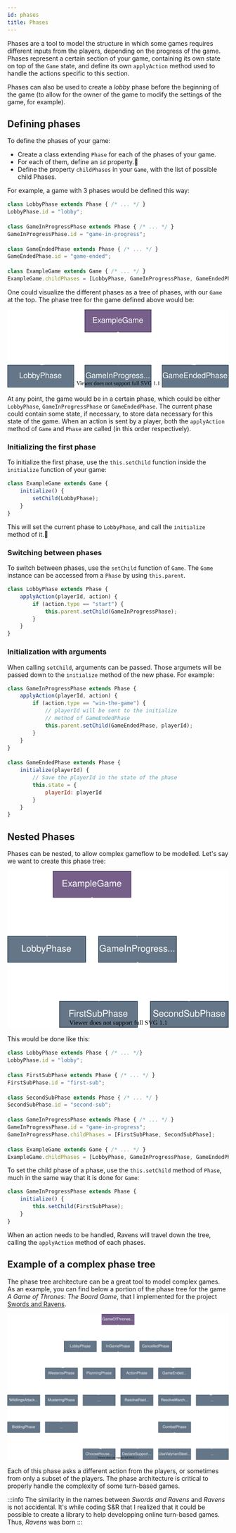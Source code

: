 ```yaml
---
id: phases
title: Phases
---
```


Phases are a tool to model the structure in which some games requires different inputs from the players, depending on the progress of the game. Phases represent a certain section of your game, containing its own state on top of the `Game` state, and define its own `applyAction` method used to handle the actions specific to this section.

Phases can also be used to create a _lobby_ phase before the beginning of the game (to allow for the owner of the game to modify the settings of the game, for example).

## Defining phases

To define the phases of your game:

* Create a class extending `Phase` for each of the phases of your game.
* For each of them, define an `id` property.
* Define the property `childPhases` in your `Game`, with the list of possible child Phases.

For example, a game with 3 phases would be defined this way:

```js
class LobbyPhase extends Phase { /* ... */ }
LobbyPhase.id = "lobby";

class GameInProgressPhase extends Phase { /* ... */ }
GameInProgressPhase.id = "game-in-progress";

class GameEndedPhase extends Phase { /* ... */ }
GameEndedPhase.id = "game-ended";

class ExampleGame extends Game { /* ... */ }
ExampleGame.childPhases = [LobbyPhase, GameInProgressPhase, GameEndedPhase];
```

One could visualize the different phases as a tree of phases, with our `Game` at the top. The phase tree for the game defined above would be:

![Phase tree](./phases-phase-tree.drawio.svg)

At any point, the game would be in a certain phase, which could be either `LobbyPhase`, `GameInProgressPhase` or `GameEndedPhase`. The current phase could contain some state, if necessary, to store data necessary for this state of the game. When an action is sent by a player, both the `applyAction` method of `Game` and `Phase` are called (in this order respectively).

### Initializing the first phase

To initialize the first phase, use the `this.setChild` function inside the `initialize` function of your game:

```js {3}
class ExampleGame extends Game {
    initialize() {
        setChild(LobbyPhase);
    }
}
```

This will set the current phase to `LobbyPhase`, and call the `initialize` method of it.

### Switching between phases

To switch between phases, use the `setChild` function of `Game`. The `Game` instance can be accessed from a `Phase` by using `this.parent`.

```js {4}
class LobbyPhase extends Phase {
    applyAction(playerId, action) {
        if (action.type == "start") {
            this.parent.setChild(GameInProgressPhase);
        }
    }
}
```

### Initialization with arguments

When calling `setChild`, arguments can be passed. Those argumets will be passed down to the `initialize` method of the new phase. For example:

```js {6,12-17}
class GameInProgressPhase extends Phase {
    applyAction(playerId, action) {
        if (action.type == "win-the-game") {
            // playerId will be sent to the initialize
            // method of GameEndedPhase
            this.parent.setChild(GameEndedPhase, playerId);
        }
    }
}

class GameEndedPhase extends Phase {
    initialize(playerId) {
        // Save the playerId in the state of the phase
        this.state = {
            playerId: playerId
        }
    }
}
```

## Nested Phases

Phases can be nested, to allow complex gameflow to be modelled. Let's say we want to create this phase tree:

![Phase tree](./phases-nested-phase-tree.drawio.svg)

This would be done like this:

```js
class LobbyPhase extends Phase { /* ... */}
LobbyPhase.id = "lobby";

class FirstSubPhase extends Phase { /* ... */ }
FirstSubPhase.id = "first-sub";

class SecondSubPhase extends Phase { /* ... */ }
SecondSubPhase.id = "second-sub";

class GameInProgressPhase extends Phase { /* ... */ }
GameInProgressPhase.id = "game-in-progress";
GameInProgressPhase.childPhases = [FirstSubPhase, SecondSubPhase];

class ExampleGame extends Game { /* ... */ }
ExampleGame.childPhases = [LobbyPhase, GameInProgressPhase, GameEndedPhase];
```

To set the child phase of a phase, use the `this.setChild` method of `Phase`, much in the same way that it is done for `Game`:

```js {3}
class GameInProgressPhase extends Phase {
    initialize() {
        this.setChild(FirstSubPhase);
    }
}
```

When an action needs to be handled, Ravens will travel down the tree, calling the `applyAction` method of each phases. 

## Example of a complex phase tree

The phase tree architecture can be a great tool to model complex games. As an example, you can find below a portion of the phase tree for the game _A Game of Thrones: The Board Game_, that I implemented for the project [Swords and Ravens](https://swordsandravens.net/).

![Phase tree](./phases-complex-phase-tree.drawio.svg)

Each of this phase asks a different action from the players, or sometimes from only a subset of the players. The phase architecture is critical to properly handle the complexity of some turn-based games.

:::info
The similarity in the names between _Swords and Ravens_ and _Ravens_ is not accidental. It's while coding S&R that I realized that it could be possible to create a library to help developping online turn-based games. Thus, _Ravens_ was born
:::